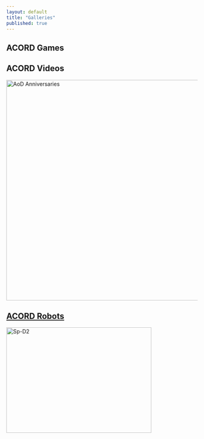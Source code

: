 ```yaml
---
layout: default
title: "Galleries"
published: true
---
```


## ACORD Games
<div id="comslider_in_point_1809305"></div><script type="text/javascript">var oCOMScript1809305=document.createElement('script');oCOMScript1809305.src="https://commondatastorage.googleapis.com/comslider/target/users/1554871499x7bf461e971d639e3167726a8601ed9d3/comslider.js?timestamp=1554872027&ct="+Date.now();oCOMScript1809305.type='text/javascript';document.getElementsByTagName("head").item(0).appendChild(oCOMScript1809305);</script>

## ACORD Videos
<a data-flickr-embed="true" data-header="true" data-footer="true"  href="https://www.flickr.com/photos/163063357@N08/albums/72157703345314821" title="AoD Anniversaries"><img src="https://live.staticflickr.com/4816/31449261517_811f2cb12b_b.jpg" width="1024" height="581" alt="AoD Anniversaries"></a><script async src="//embedr.flickr.com/assets/client-code.js" charset="utf-8"></script>

## [ACORD Robots](/robots/)
<a data-flickr-embed="true" data-header="true" data-footer="true"  href="https://www.flickr.com/photos/163063357@N08/albums/72157697047931491" title="Sp-D2"><img src="https://live.staticflickr.com/1763/28338365077_83f0bd3648.jpg" width="382" height="278" alt="Sp-D2"></a><script async src="//embedr.flickr.com/assets/client-code.js" charset="utf-8"></script>
